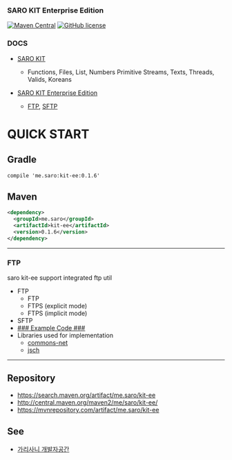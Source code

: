 ### SARO KIT Enterprise Edition
[![Maven Central](https://maven-badges.herokuapp.com/maven-central/me.saro/kit-ee/badge.svg)](https://maven-badges.herokuapp.com/maven-central/me.saro/kit)
[![GitHub license](https://img.shields.io/github/license/saro-lab/kit-ee.svg)](https://github.com/saro-lab/kit/blob/master/LICENSE)

### DOCS
- [SARO KIT](https://github.com/saro-lab/kit)
  - Functions,
    Files,
    List,
    Numbers
    Primitive
    Streams,
    Texts,
    Threads,
    Valids,
    Koreans
    
- [SARO KIT Enterprise Edition](https://github.com/saro-lab/kit-ee)
  - [FTP](https://github.com/saro-lab/kit-ee/blob/master/docs/FTP.md),
    [SFTP](https://github.com/saro-lab/kit-ee/blob/master/docs/SFTP.md)

# QUICK START

## Gradle
```
compile 'me.saro:kit-ee:0.1.6'
```

## Maven
``` xml
<dependency>
  <groupId>me.saro</groupId>
  <artifactId>kit-ee</artifactId>
  <version>0.1.6</version>
</dependency>
```

---

### FTP
saro kit-ee support integrated ftp util
* FTP
  * FTP
  * FTPS (explicit mode)
  * FTPS (implicit mode)
* SFTP
* [### Example Code ###](https://github.com/saro-lab/kit-ee/blob/master/src/test/java/me/saro/kit/ee/FtpTest.java)
* Libraries used for implementation
  * [commons-net](https://commons.apache.org/proper/commons-net/)
  * [jsch](http://www.jcraft.com/jsch/)
---

## Repository
- https://search.maven.org/artifact/me.saro/kit-ee
- http://central.maven.org/maven2/me/saro/kit-ee/
- https://mvnrepository.com/artifact/me.saro/kit-ee

## See
- [가리사니 개발자공간](https://gs.saro.me)

